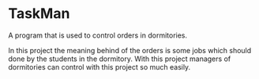 # TaskMan
A program that is used to control orders in dormitories.

In this project the meaning behind of the orders is some jobs which should done by the students in the dormitory. 
With this project managers of dormitories can control with this project so much easily.
